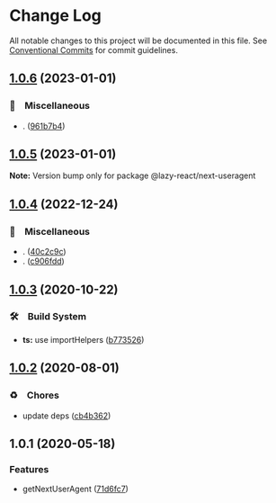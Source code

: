 # Change Log

All notable changes to this project will be documented in this file.
See [Conventional Commits](https://conventionalcommits.org) for commit guidelines.

## [1.0.6](https://github.com/bluelovers/ws-react/compare/@lazy-react/next-useragent@1.0.5...@lazy-react/next-useragent@1.0.6) (2023-01-01)



### 🔖　Miscellaneous

* . ([961b7b4](https://github.com/bluelovers/ws-react/commit/961b7b417a0ca36858857ad4b4204bc7ad4ade78))



## [1.0.5](https://github.com/bluelovers/ws-react/compare/@lazy-react/next-useragent@1.0.4...@lazy-react/next-useragent@1.0.5) (2023-01-01)

**Note:** Version bump only for package @lazy-react/next-useragent





## [1.0.4](https://github.com/bluelovers/ws-react/compare/@lazy-react/next-useragent@1.0.3...@lazy-react/next-useragent@1.0.4) (2022-12-24)



### 🔖　Miscellaneous

* . ([40c2c9c](https://github.com/bluelovers/ws-react/commit/40c2c9c4660a2df146fe2536d46d9c663c5417af))
* . ([c906fdd](https://github.com/bluelovers/ws-react/commit/c906fdd6c200709740adfcc1ff6aec4b4b752189))



## [1.0.3](https://github.com/bluelovers/ws-react/compare/@lazy-react/next-useragent@1.0.2...@lazy-react/next-useragent@1.0.3) (2020-10-22)


### 🛠　Build System

* **ts:** use importHelpers ([b773526](https://github.com/bluelovers/ws-react/commit/b7735267ce68e73a469feb384ac9ef7982ab741b))





## [1.0.2](https://github.com/bluelovers/ws-react/compare/@lazy-react/next-useragent@1.0.1...@lazy-react/next-useragent@1.0.2) (2020-08-01)


### ♻️　Chores

* update deps ([cb4b362](https://github.com/bluelovers/ws-react/commit/cb4b3628055a502fa0a7a51ce08541a9a723262e))





## 1.0.1 (2020-05-18)


### Features

* getNextUserAgent ([71d6fc7](https://github.com/bluelovers/ws-react/commit/71d6fc73e2854605d6d2e7f7b7ace05c94f594b1))
